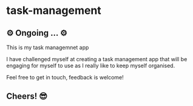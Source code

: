 # task-management

## ⚙ Ongoing ... ⚙

This is my task managemnet app

I have challenged myself at creating a task management app that will be engaging for myself to use as I really like to keep myself organised.

Feel free to get in touch, feedback is welcome! 

## Cheers! 😎

